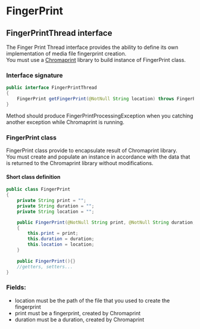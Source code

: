 # FingerPrint

## FingerPrintThread interface
The Finger Print Thread interface provides the ability to define its own implementation of media file fingerprint creation.<br>
You must use a [Chromaprint](https://acoustid.org/chromaprint) library to build instance of FingerPrint class.

### Interface signature
```java
public interface FingerPrintThread
{
    FingerPrint getFingerPrint(@NotNull String location) throws FingerPrintProcessingException;
}
```
Method should produce FingerPrintProcessingException when you catching another exception while Chromaprint is running.

### FingerPrint class
FingerPrint class provide to encapsulate result of Chromaprint library.<br>
You must create and populate an instance in accordance with the data that is returned to the Chromaprint library without modifications.<br>
#### Short class definition
```java
public class FingerPrint
{
    private String print = "";
    private String duration = "";
    private String location = "";

    public FingerPrint(@NotNull String print, @NotNull String duration, @NotNull String location)
    {
        this.print = print;
        this.duration = duration;
        this.location = location;
    }
    
    public FingerPrint(){}
    //getters, setters...
}
```
### Fields:
- location must be the path of the file that you used to create the fingerprint
- print must be a fingerprint, created by Chromaprint
- duration must be a duration, created by Chromaprint